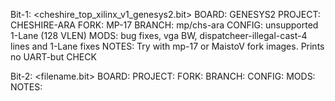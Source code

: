Bit-1:	<cheshire_top_xilinx_v1_genesys2.bit>
BOARD:	GENESYS2
PROJECT: CHESHIRE-ARA
FORK: MP-17
BRANCH: mp/chs-ara
CONFIG: unsupported 1-Lane (128 VLEN)
MODS: bug fixes, vga BW, dispatcheer-illegal-cast-4 lines and 1-Lane fixes
NOTES:  Try with mp-17 or MaistoV fork images. Prints no UART-but CHECK

Bit-2:	<filename.bit>
BOARD:
PROJECT:
FORK:
BRANCH:
CONFIG:
MODS:
NOTES:
